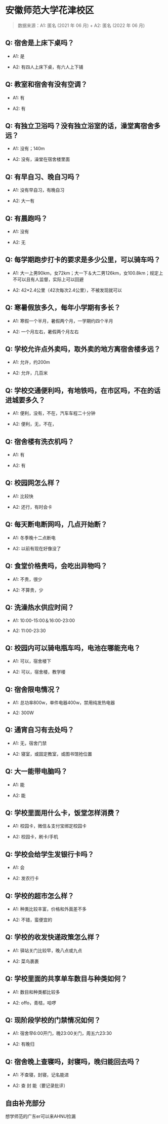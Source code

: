 # 安徽师范大学花津校区

> 数据来源：A1: 匿名 (2021 年 06 月) + A2: 匿名 (2022 年 06 月)

## Q: 宿舍是上床下桌吗？

- A1: 是

- A2: 有四人上床下桌，有六人上下铺

## Q: 教室和宿舍有没有空调？

- A1: 有

- A2: 有

## Q: 有独立卫浴吗？没有独立浴室的话，澡堂离宿舍多远？

- A1: 没有；140m

- A2: 没有，澡堂在宿舍楼里面

## Q: 有早自习、晚自习吗？

- A1: 没有早自习，有晚自习

- A2: 大一有

## Q: 有晨跑吗？

- A1: 没有

- A2: 无

## Q: 每学期跑步打卡的要求是多少公里，可以骑车吗？

- A1: 大一上男90km，女72km；大一下＆大二男126km，女100.8km；规定上不可以且有人监督，实际上可以回避

- A2: 42\*2.4公里（42次每次2.4公里），不被发现就可以

## Q: 寒暑假放多久，每年小学期有多长？

- A1: 寒假一个半月，暑假两个月，一学期约四个半月

- A2: 一个月左右，暑假两个月左右

## Q: 学校允许点外卖吗，取外卖的地方离宿舍楼多远？

- A1: 允许，约200m

- A2: 允许，几百米

## Q: 学校交通便利吗，有地铁吗，在市区吗，不在的话进城要多久？

- A1: 便利，没有，不在，汽车车程二十分钟

- A2: 便利，无，不在，

## Q: 宿舍楼有洗衣机吗？

- A1: 有

- A2: 有

## Q: 校园网怎么样？

- A1: 比较快

- A2: 还行，有时会卡

## Q: 每天断电断网吗，几点开始断？

- A1: 冬季晚十二点断电

- A2: 以前有现在好像没了

## Q: 食堂价格贵吗，会吃出异物吗？

- A1: 不贵，很少

- A2: 不算贵，少

## Q: 洗澡热水供应时间？

- A1: 10:00-15:00＆16:00-23:00

- A2: 11:00-23:30

## Q: 校园内可以骑电瓶车吗，电池在哪能充电？

- A1: 可以，宿舍楼下

- A2: 可以，宿舍楼，教学楼

## Q: 宿舍限电情况？

- A1: 总功率800w，单件电器400w，禁用纯发热电器

- A2: 300W

## Q: 通宵自习有去处吗？

- A1: 无，宿舍门禁

- A2: 寝室，或固定教室，或图书馆抢位置

## Q: 大一能带电脑吗？

- A1: 能

- A2: 能

## Q: 学校里面用什么卡，饭堂怎样消费？

- A1: 校园卡，微信＆支付宝绑定校园卡

- A2: 校园卡，刷卡/手机

## Q: 学校会给学生发银行卡吗？

- A1: 会

- A2: 发农行卡

## Q: 学校的超市怎么样？

- A1: 种类比较丰富，价格和外面差不多

- A2: 不错，蛮便宜的

## Q: 学校的收发快递政策怎么样？

- A1: 驿站关门比较早，晚八点或九点

- A2: 菜鸟裹裹

## Q: 学校里面的共享单车数目与种类如何？

- A1: 数目和种类都比较多

- A2: offo，青桔，哈啰

## Q: 现阶段学校的门禁情况如何？

- A1: 宿舍早6:00开门，晚23:00关门，周五六23:30

- A2: 有晚归

## Q: 宿舍晚上查寝吗，封寝吗，晚归能回去吗？

- A1: 不查寝，封寝，记名能进

- A2: 查 封 能（要记录批评）

## 自由补充部分

想学师范的广东er可以来AHNU捡漏